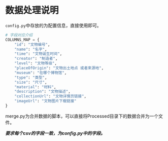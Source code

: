 # 数据处理说明

`config.py`中存放的为配置信息，直接使用即可。

```python
# 字段对应介绍
COLUMNS_MAP = {
	"id": "文物编号",
	"name": "名字",
	"time": "文物诞生时间",
	"creator": "制造者",
	"level": "文物等级",
	"placeOfOrigin": "文物出土地点 或者来源地",
	"museum": "在哪个博物馆",
	"type": "类型",
	"size": "尺寸",
	"material": "材料",
	"description": "文物描述",
	"collectionUrl": "文物详情页链接",
	"imageUrl": "文物图片下载链接"
}
```

merge.py为合并数据的脚本，可以直接将Processed目录下的数据合并为一个文件。

***要求每个csv的字段一致，为config.py中的字段。***
